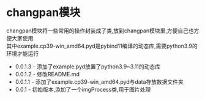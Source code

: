 # changpan模块
changpan模块将一些常用的操作封装成了类,放到changpan模块里,方便自己也方便大家使用.  
其中example.cp39-win_amd64.pyd是pybind11编译的动态库,需要python3.9的环境才能运行  

- 0.0.1.3 - 添加了example.pyd放置了python3.9~3.11的动态库
- 0.0.1.2 - 修改README.md
- 0.0.1.1 - 添加了example.cp39-win_amd64.pyd与data存放数据文件夹  
- 0.0.1   - 初始版本,添加了一个imgProcess类,用于图片处理  